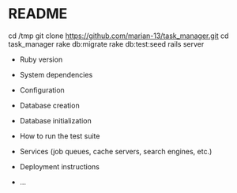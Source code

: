 # README

cd /tmp
git clone https://github.com/marian-13/task_manager.git
cd task_manager
rake db:migrate
rake db:test:seed
rails server

* Ruby version

* System dependencies

* Configuration

* Database creation

* Database initialization

* How to run the test suite

* Services (job queues, cache servers, search engines, etc.)

* Deployment instructions

* ...
